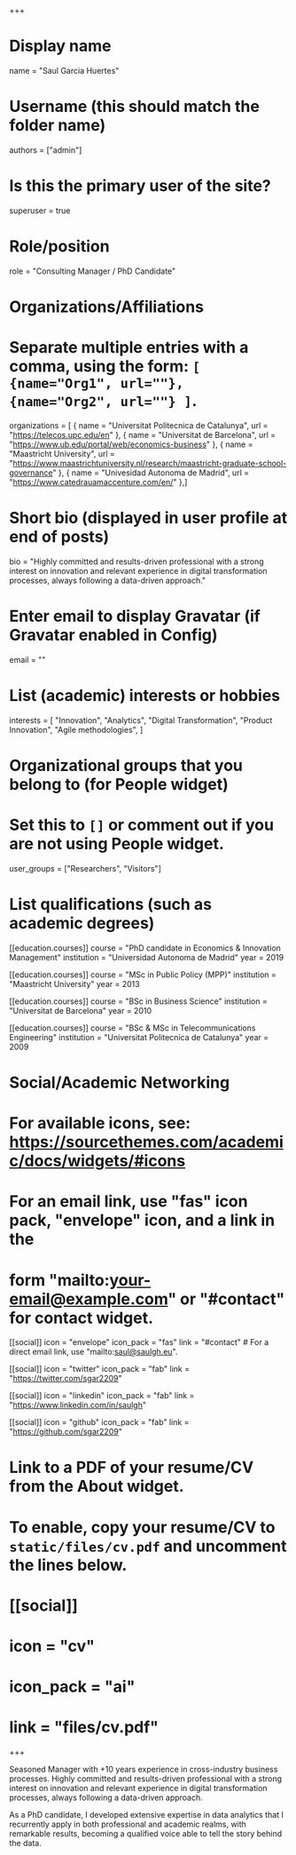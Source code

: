 +++
# Display name
name = "Saul Garcia Huertes"

# Username (this should match the folder name)
authors = ["admin"]

# Is this the primary user of the site?
superuser = true

# Role/position
role = "Consulting Manager / PhD Candidate"

# Organizations/Affiliations
#   Separate multiple entries with a comma, using the form: `[ {name="Org1", url=""}, {name="Org2", url=""} ]`.
organizations = [ { name = "Universitat Politecnica de Catalunya", url = "https://telecos.upc.edu/en" }, { name = "Universitat de Barcelona", url = "https://www.ub.edu/portal/web/economics-business" }, { name = "Maastricht University", url = "https://www.maastrichtuniversity.nl/research/maastricht-graduate-school-governance" }, { name = "Univesidad Autonoma de Madrid", url = "https://www.catedrauamaccenture.com/en/" },]

# Short bio (displayed in user profile at end of posts)
bio = "Highly committed and results-driven professional with a strong interest on innovation and relevant experience in digital transformation processes, always following a data-driven approach."

# Enter email to display Gravatar (if Gravatar enabled in Config)
email = ""

# List (academic) interests or hobbies
interests = [
  "Innovation",
  "Analytics",
  "Digital Transformation",
  "Product Innovation",
  "Agile methodologies",
]

# Organizational groups that you belong to (for People widget)
#   Set this to `[]` or comment out if you are not using People widget.
user_groups = ["Researchers", "Visitors"]

# List qualifications (such as academic degrees)
[[education.courses]]
  course = "PhD candidate in Economics & Innovation Management"
  institution = "Universidad Autonoma de Madrid"
  year = 2019

[[education.courses]]
  course = "MSc in Public Policy (MPP)"
  institution = "Maastricht University"
  year = 2013

[[education.courses]]
  course = "BSc in Business Science"
  institution = "Universitat de Barcelona"
  year = 2010

[[education.courses]]
  course = "BSc & MSc in Telecommunications Engineering"
  institution = "Universitat Politecnica de Catalunya"
  year = 2009

# Social/Academic Networking
# For available icons, see: https://sourcethemes.com/academic/docs/widgets/#icons
#   For an email link, use "fas" icon pack, "envelope" icon, and a link in the
#   form "mailto:your-email@example.com" or "#contact" for contact widget.

[[social]]
  icon = "envelope"
  icon_pack = "fas"
  link = "#contact"  # For a direct email link, use "mailto:saul@saulgh.eu".

[[social]]
  icon = "twitter"
  icon_pack = "fab"
  link = "https://twitter.com/sgar2209"

[[social]]
  icon = "linkedin"
  icon_pack = "fab"
  link = "https://www.linkedin.com/in/saulgh"

[[social]]
  icon = "github"
  icon_pack = "fab"
  link = "https://github.com/sgar2209"

# Link to a PDF of your resume/CV from the About widget.
# To enable, copy your resume/CV to `static/files/cv.pdf` and uncomment the lines below.
# [[social]]
#   icon = "cv"
#   icon_pack = "ai"
#   link = "files/cv.pdf"

+++

Seasoned Manager with +10 years experience in cross-industry business processes. Highly committed and results-driven professional with a strong interest on innovation and relevant experience in digital transformation processes, always following a data-driven approach.

As a PhD candidate, I developed extensive expertise in data analytics that I recurrently apply in both professional and academic realms, with remarkable results, becoming a qualified voice able to tell the story behind the data.
